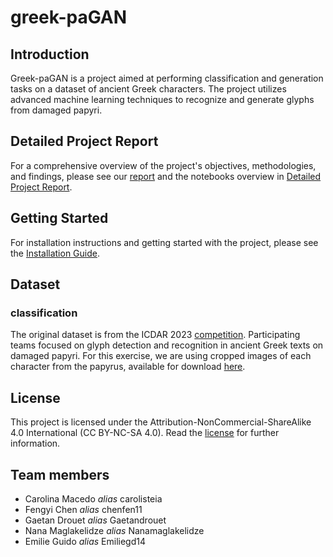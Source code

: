 # greek-paGAN

## Introduction
Greek-paGAN is a project aimed at performing classification and generation tasks on a dataset of ancient Greek characters. The project utilizes advanced machine learning techniques to recognize and generate glyphs from damaged papyri.


## Detailed Project Report
For a comprehensive overview of the project's objectives, methodologies, and findings, please see our [report](./reports) and the notebooks overview in [Detailed Project Report](./notebooks/DETAILED_PROJECT_REPORT.md).

## Getting Started
For installation instructions and getting started with the project, please see the [Installation Guide](./INSTALL.md).

## Dataset
### classification
The original dataset is from the ICDAR 2023 [competition](https://lme.tf.fau.de/competitions/2023-competition-on-detection-and-recognition-of-greek-letters-on-papyri/). Participating teams focused on glyph detection and recognition in ancient Greek texts on damaged papyri. For this exercise, we are using cropped images of each character from the papyrus, available for download [here](https://www.dropbox.com/scl/fo/xmzzg3rks3f9xf0s5i4bz/ABAEORqLtKzgfCxIqjGahPg?rlkey=mtr91csjom9h1274ppeem2gss&st=igv0rka5&dl=0).

## License
This project is licensed under the Attribution-NonCommercial-ShareAlike 4.0 International (CC BY-NC-SA 4.0). Read the [license](./license.md) for further information. 

## Team members
- Carolina Macedo *alias* carolisteia
- Fengyi Chen *alias* chenfen11
- Gaetan Drouet *alias* Gaetandrouet
- Nana Maglakelidze *alias* Nanamaglakelidze
- Emilie Guido *alias* Emiliegd14
